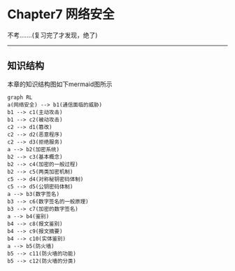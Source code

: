 # Chapter7 网络安全

不考.......(复习完了才发现，绝了)

---

## 知识结构

本章的知识结构图如下mermaid图所示

```mermaid
graph RL
a(网络安全) --> b1(通信面临的威胁)
b1 --> c1(主动攻击)
b1 --> c2(被动攻击)
c2 --> d1(篡改)
c2 --> d2(恶意程序)
c2 --> d3(拒绝服务)
a --> b2(加密系统)
b2 --> c3(基本概念)
b2 --> c4(加密的一般过程)
b2 --> c5(两类加密机制)
c5 --> d4(对称秘钥密码体制)
c5 --> d5(公钥密码体制)
a --> b3(数字签名)
b3 --> c6(数字签名的一般原理)
b3 --> c7(加密的数字签名)
a --> b4(鉴别)
b4 --> c8(报文鉴别)
b4 --> c9(报文摘要)
b4 --> c10(实体鉴别)
a --> b5(防火墙)
b5 --> c11(防火墙的功能)
b5 --> c12(防火墙的分类)
```